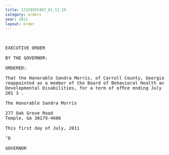 ```yaml
---
title: 17329597407_01_11_19
category: orders
year: 2011
layout: order
---
```


<pre> 

EXECUTIVE ORDER

BY THE GOVERNOR:

ORDERED:

That the Honorable Sandra Morris, of Carroll County, Georgia, is
reappointed as a member of the Board of Behavioral Health and
Developmental Disabilities, for a term of ofﬁce ending July 1,
201 3 .

The Honorable Sandra Morris

277 Oak Grove Road
Temple, GA 30179-4606

This first day of July, 2011

‘D

GOVERNOR

</pre>
